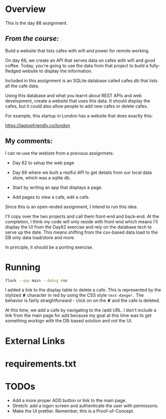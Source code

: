 # Overview

This is the day 88 assignment.

## _From the course:_

Build a website that lists cafes with wifi and power for remote working.

On day 66, we create an API that serves data on cafes with wifi and good coffee. Today, you're going to use the data from that project to build a fully-fledged website to display the information.

Included in this assignment is an SQLite database called cafes.db that lists all the cafe data.

Using this database and what you learnt about REST APIs and web development, create a website that uses this data. It should display the cafes, but it could also allow people to add new cafes or delete cafes.

For example, this startup in London has a website that does exactly this:

https://laptopfriendly.co/london



## My comments:

I can re-use the webiste from a previous assignmets:

- Day 62 to setup the web page
- Day 66 where we built a restful API to get details from our local data store, which was a sqlite db.

- Start by writing an app that displays a page.
- Add pages to view a cafe, edit a cafe.

Since this is an open-ended assignment, I intend to run this idea.

I'll copy over the two projects and call them front-end and back-end.  At the completion, I think my code will only reside with front-end which means I'll display the UI from the Day62 exercise and rely on the database tech to serve up the date.  This means shifting from the csv-based data load to the DB only data load/store and more.

In principle, it should be a porting exercise.


# Running

```bash
flask --app main --debug run
```

I added a link to the display table to delete a cafe.  This is represented by the stylized ✘ character in red by using the CSS style `text-danger.`  The behavior is fairly straightforward - click on on the ✘ and the cafe is deleted.

At this time, we add a cafe by navigating to the /add URL.  I don't include a link from the main page for add because my goal at this time was to get something workign with the DB-based solution and not the UI.

# External Links

# requirements.txt

# TODOs

- Add a more proper ADD button or link to the main page.
- Stretch: add a logon screen and authenticate the user with permissons.
- Make the UI prettier.  Remember, this is a Proof-of-Concept.
